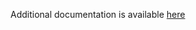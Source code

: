 Additional documentation is available [here](https://bitbucket.org/kds_consulting_team/kds-team.ex-hubspot/src/master/README.md)